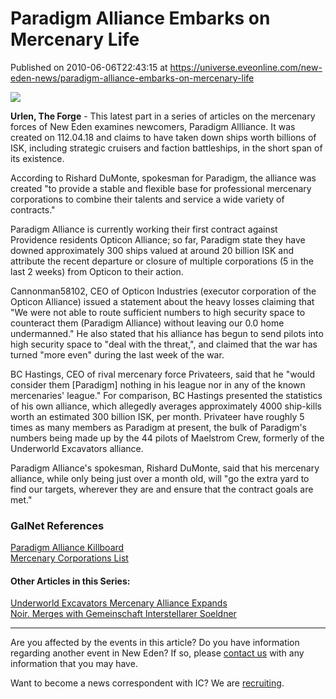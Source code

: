 # Paradigm Alliance Embarks on Mercenary Life
Published on 2010-06-06T22:43:15 at https://universe.eveonline.com/new-eden-news/paradigm-alliance-embarks-on-mercenary-life

![](http://www.eve-ic.net/media/assets/icarticlebanner.png)  
  
 **Urlen, The Forge** \- This latest part in a series of articles on the mercenary forces of New Eden examines newcomers, Paradigm Allliance. It was created on 112.04.18 and claims to have taken down ships worth billions of ISK, including strategic cruisers and faction battleships, in the short span of its existence.   
  
According to Rishard DuMonte, spokesman for Paradigm, the alliance was created "to provide a stable and flexible base for professional mercenary corporations to combine their talents and service a wide variety of contracts."   
  
Paradigm Alliance is currently working their first contract against Providence residents Opticon Alliance; so far, Paradigm state they have downed approximately 300 ships valued at around 20 billion ISK and attribute the recent departure or closure of multiple corporations (5 in the last 2 weeks) from Opticon to their action.   
  
Cannonman58102, CEO of Opticon Industries (executor corporation of the Opticon Alliance) issued a statement about the heavy losses claiming that "We were not able to route sufficient numbers to high security space to counteract them (Paradigm Alliance) without leaving our 0.0 home undermanned." He also stated that his alliance has begun to send pilots into high security space to "deal with the threat,", and claimed that the war has turned "more even" during the last week of the war.   
  
BC Hastings, CEO of rival mercenary force Privateers, said that he "would consider them [Paradigm] nothing in his league nor in any of the known mercenaries' league." For comparison, BC Hastings presented the statistics of his own alliance, which allegedly averages approximately 4000 ship-kills worth an estimated 300 billion ISK, per month. Privateer have roughly 5 times as many members as Paradigm at present, the bulk of Paradigm's numbers being made up by the 44 pilots of Maelstrom Crew, formerly of the Underworld Excavators alliance.   
  
Paradigm Alliance's spokesman, Rishard DuMonte, said that his mercenary alliance, while only being just over a month old, will "go the extra yard to find our targets, wherever they are and ensure that the contract goals are met."

### GalNet References

[Paradigm Alliance Killboard](http://www.eve-ic.net/media/igbd/igbd.php?faction=ic&url=http://paras.evebb.co.uk/kb/)  
[Mercenary Corporations List](http://www.eve-ic.net/media/igbd/igbd.php?faction=ic&url=http://wiki.eveonline.com/en/wiki/Mercenary_corporations)

#### Other Articles in this Series:

[Underworld Excavators Mercenary Alliance Expands](http://www.eve-ic.net/media/igbd/igbd.php?article=3715)  
[Noir. Merges with Gemeinschaft Interstellarer Soeldner](http://www.eve-ic.net/media/igbd/igbd.php?article=3753)

* * *

Are you affected by the events in this article? Do you have information regarding another event in New Eden? If so, please [contact us](http://www.eveonline.com/news.asp?a=submitrp) with any information that you may have.  
  
Want to become a news correspondent with IC? We are [recruiting](http://www.eveonline.com/isd.asp).
